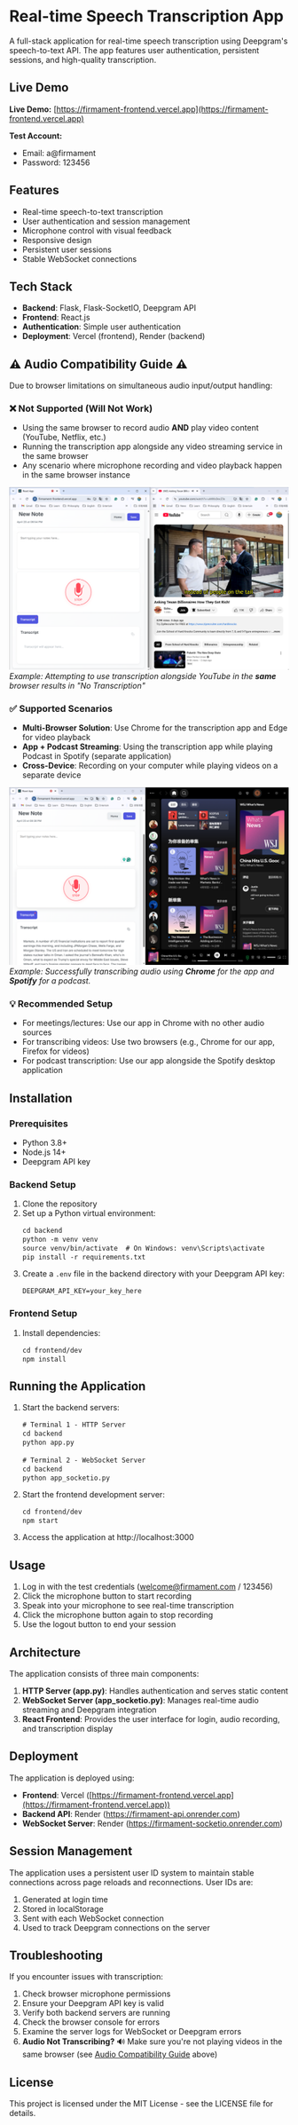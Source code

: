 # Real-time Speech Transcription App

A full-stack application for real-time speech transcription using Deepgram's speech-to-text API. The app features user authentication, persistent sessions, and high-quality transcription.

## Live Demo

**Live Demo:** [https://firmament-frontend.vercel.app](https://firmament-frontend.vercel.app)

**Test Account:**
- Email: a@firmament
- Password: 123456

## Features

- Real-time speech-to-text transcription
- User authentication and session management
- Microphone control with visual feedback
- Responsive design
- Persistent user sessions
- Stable WebSocket connections

## Tech Stack

- **Backend**: Flask, Flask-SocketIO, Deepgram API
- **Frontend**: React.js
- **Authentication**: Simple user authentication
- **Deployment**: Vercel (frontend), Render (backend)

## ⚠️ Audio Compatibility Guide ⚠️

Due to browser limitations on simultaneous audio input/output handling:

### ❌ Not Supported (Will Not Work)
- Using the same browser to record audio **AND** play video content (YouTube, Netflix, etc.)
- Running the transcription app alongside any video streaming service in the same browser
- Any scenario where microphone recording and video playback happen in the same browser instance

![Compatibility Issue Example](images/transcription-compatibility-issue.png)
*Example: Attempting to use transcription alongside YouTube in the **same** browser results in "No Transcription"*

### ✅ Supported Scenarios
- **Multi-Browser Solution**: Use Chrome for the transcription app and Edge for video playback
- **App + Podcast Streaming**: Using the transcription app while playing Podcast in Spotify (separate application)
- **Cross-Device**: Recording on your computer while playing videos on a separate device

![Worked Example](images/worked-example.png)
*Example: Successfully transcribing audio using **Chrome** for the app and **Spotify** for a podcast.*

### 💡 Recommended Setup
- For meetings/lectures: Use our app in Chrome with no other audio sources
- For transcribing videos: Use two browsers (e.g., Chrome for our app, Firefox for videos)
- For podcast transcription: Use our app alongside the Spotify desktop application

## Installation

### Prerequisites

- Python 3.8+
- Node.js 14+
- Deepgram API key

### Backend Setup

1. Clone the repository
2. Set up a Python virtual environment:
   ```
   cd backend
   python -m venv venv
   source venv/bin/activate  # On Windows: venv\Scripts\activate
   pip install -r requirements.txt
   ```
3. Create a `.env` file in the backend directory with your Deepgram API key:
   ```
   DEEPGRAM_API_KEY=your_key_here
   ```

### Frontend Setup

1. Install dependencies:
   ```
   cd frontend/dev
   npm install
   ```

## Running the Application

1. Start the backend servers:
   ```
   # Terminal 1 - HTTP Server
   cd backend
   python app.py
   
   # Terminal 2 - WebSocket Server
   cd backend
   python app_socketio.py
   ```

2. Start the frontend development server:
   ```
   cd frontend/dev
   npm start
   ```

3. Access the application at http://localhost:3000

## Usage

1. Log in with the test credentials (welcome@firmament.com / 123456)
2. Click the microphone button to start recording
3. Speak into your microphone to see real-time transcription
4. Click the microphone button again to stop recording
5. Use the logout button to end your session

## Architecture

The application consists of three main components:

1. **HTTP Server (app.py)**: Handles authentication and serves static content
2. **WebSocket Server (app_socketio.py)**: Manages real-time audio streaming and Deepgram integration
3. **React Frontend**: Provides the user interface for login, audio recording, and transcription display

## Deployment

The application is deployed using:
- **Frontend**: Vercel ([https://firmament-frontend.vercel.app](https://firmament-frontend.vercel.app))
- **Backend API**: Render (https://firmament-api.onrender.com)
- **WebSocket Server**: Render (https://firmament-socketio.onrender.com)

## Session Management

The application uses a persistent user ID system to maintain stable connections across page reloads and reconnections. User IDs are:

1. Generated at login time
2. Stored in localStorage
3. Sent with each WebSocket connection
4. Used to track Deepgram connections on the server

## Troubleshooting

If you encounter issues with transcription:

1. Check browser microphone permissions
2. Ensure your Deepgram API key is valid
3. Verify both backend servers are running
4. Check the browser console for errors
5. Examine the server logs for WebSocket or Deepgram errors
6. **Audio Not Transcribing?** 🔊 Make sure you're not playing videos in the same browser (see [Audio Compatibility Guide](#️-audio-compatibility-guide-️) above)

## License

This project is licensed under the MIT License - see the LICENSE file for details.
